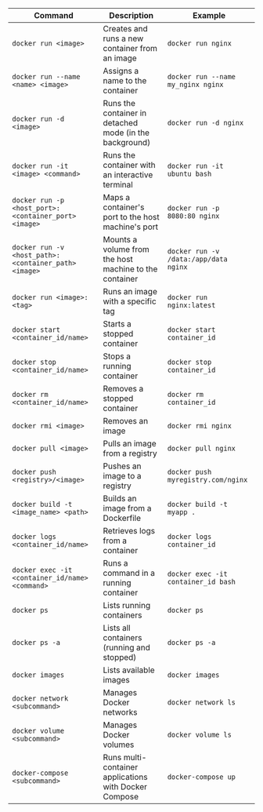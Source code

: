 | Command | Description | Example |
| --- | --- | --- |
| `docker run <image>` | Creates and runs a new container from an image | `docker run nginx` |
| `docker run --name <name> <image>` | Assigns a name to the container | `docker run --name my_nginx nginx` |
| `docker run -d <image>` | Runs the container in detached mode (in the background) | `docker run -d nginx` |
| `docker run -it <image> <command>` | Runs the container with an interactive terminal | `docker run -it ubuntu bash` |
| `docker run -p <host_port>:<container_port> <image>` | Maps a container's port to the host machine's port | `docker run -p 8080:80 nginx` |
| `docker run -v <host_path>:<container_path> <image>` | Mounts a volume from the host machine to the container | `docker run -v /data:/app/data nginx` |
| `docker run <image>:<tag>` | Runs an image with a specific tag | `docker run nginx:latest` |
| `docker start <container_id/name>` | Starts a stopped container | `docker start container_id` |
| `docker stop <container_id/name>` | Stops a running container | `docker stop container_id` |
| `docker rm <container_id/name>` | Removes a stopped container | `docker rm container_id` |
| `docker rmi <image>` | Removes an image | `docker rmi nginx` |
| `docker pull <image>` | Pulls an image from a registry | `docker pull nginx` |
| `docker push <registry>/<image>` | Pushes an image to a registry | `docker push myregistry.com/nginx` |
| `docker build -t <image_name> <path>` | Builds an image from a Dockerfile | `docker build -t myapp .` |
| `docker logs <container_id/name>` | Retrieves logs from a container | `docker logs container_id` |
| `docker exec -it <container_id/name> <command>` | Runs a command in a running container | `docker exec -it container_id bash` |
| `docker ps` | Lists running containers | `docker ps` |
| `docker ps -a` | Lists all containers (running and stopped) | `docker ps -a` |
| `docker images` | Lists available images | `docker images` |
| `docker network <subcommand>` | Manages Docker networks | `docker network ls` |
| `docker volume <subcommand>` | Manages Docker volumes | `docker volume ls` |
| `docker-compose <subcommand>` | Runs multi-container applications with Docker Compose | `docker-compose up` |
